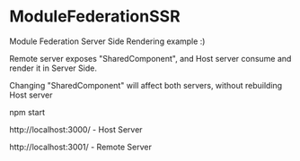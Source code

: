 # ModuleFederationSSR

Module Federation Server Side Rendering example :)

Remote server exposes "SharedComponent",
and Host server consume and render it in Server Side.

Changing "SharedComponent" will affect both servers, without rebuilding Host server

npm start

http://localhost:3000/ - Host Server

http://localhost:3001/ - Remote Server
